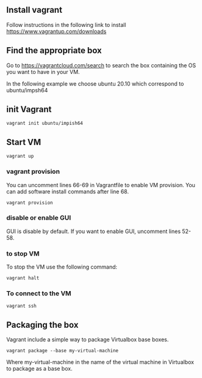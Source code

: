 ## Install vagrant 

Follow instructions in the following link to install https://www.vagrantup.com/downloads

## Find the appropriate box

Go to https://vagrantcloud.com/search to search the box containing the OS you 
want to have in your VM.

In the following example we choose ubuntu 20.10 which correspond to ubuntu/impsh64

## init Vagrant

```
vagrant init ubuntu/impish64
```

## Start VM

```
vagrant up
```

### vagrant provision

You can uncomment lines 66-69 in Vagrantfile to enable VM provision. 
You can add software install commands after line 68.

```
vagrant provision
```

### disable or enable GUI

GUI is disable by default. If you want to enable GUI, uncomment lines 52-58.

### to stop VM

To stop the VM use the following command: 

```
vagrant halt
```

### To connect to the VM

```
vagrant ssh
```

## Packaging the box

Vagrant include a simple way to package Virtualbox base boxes.

```
vagrant package --base my-virtual-machine

```

Where my-virtual-machine in the name of the virtual machine in Virtualbox to package as a base box.


